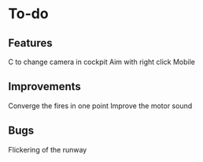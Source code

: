 # To-do

## Features

C to change camera in cockpit
Aim with right click
Mobile


## Improvements

Converge the fires in one point
Improve the motor sound


## Bugs

Flickering of the runway